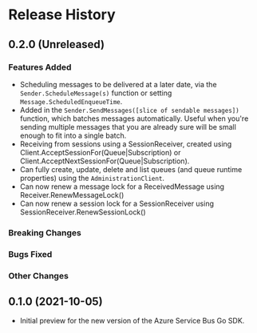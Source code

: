 # Release History

## 0.2.0 (Unreleased)

### Features Added

- Scheduling messages to be delivered at a later date, via the `Sender.ScheduleMessage(s)` function or 
  setting `Message.ScheduledEnqueueTime`.
- Added in the `Sender.SendMessages([slice of sendable messages])` function, which batches messages 
  automatically. Useful when you're sending multiple messages that you are already sure will be small
  enough to fit into a single batch.
- Receiving from sessions using a SessionReceiver, created using Client.AcceptSessionFor(Queue|Subscription)
  or Client.AcceptNextSessionFor(Queue|Subscription).
- Can fully create, update, delete and list queues (and queue runtime properties) using the `AdministrationClient`.
- Can now renew a message lock for a ReceivedMessage using Receiver.RenewMessageLock()
- Can now renew a session lock for a SessionReceiver using SessionReceiver.RenewSessionLock()

### Breaking Changes

### Bugs Fixed

### Other Changes

## 0.1.0 (2021-10-05)

- Initial preview for the new version of the Azure Service Bus Go SDK. 
